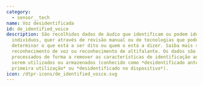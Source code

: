 ```yaml
---
category: 
  - sensor__tech
name: Voz desidentificada
id: de_identified_voice
description: São recolhidos dados de áudio que identificam ou podem identificar
  indivíduos, quer através de revisão manual ou de tecnologias que podem
  determinar o que está a ser dito ou quem o está a dizer. Saiba mais sobre
  reconhecimento de voz ou reconhecimento de altifalante. Os dados são
  processados de forma a remover as características de identificação antes de
  serem utilizados ou armazenados (conhecido como *desidentificado antes da
  primeira utilização* ou *desidentificado no dispositivo*).
icon: /dtpr-icons/de_identified_voice.svg
---
```

